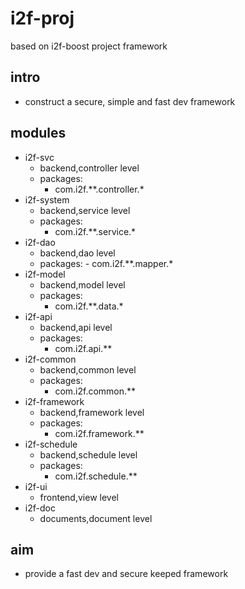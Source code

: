 # i2f-proj
based on i2f-boost project framework

## intro
- construct a secure, simple and fast dev framework

## modules
- i2f-svc
    - backend,controller level
    - packages:
        - com.i2f.**.controller.*
- i2f-system
    - backend,service level
    - packages:
        - com.i2f.**.service.*
- i2f-dao
    - backend,dao level
    - packages:
            - com.i2f.**.mapper.*
- i2f-model
    - backend,model level
    - packages:
        - com.i2f.**.data.*
- i2f-api
    - backend,api level
    - packages:
        - com.i2f.api.**
- i2f-common
    - backend,common level
    - packages:
        - com.i2f.common.**
- i2f-framework
    - backend,framework level
    - packages:
        - com.i2f.framework.**
- i2f-schedule
    - backend,schedule level
    - packages:
        - com.i2f.schedule.**
- i2f-ui
    - frontend,view level
- i2f-doc
    - documents,document level
    
## aim
- provide a fast dev and secure keeped framework
